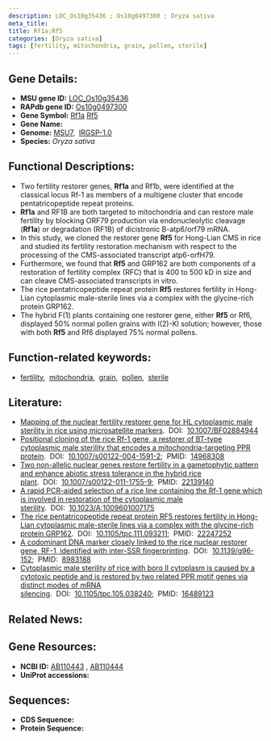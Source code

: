 ```yaml
---
description: LOC_Os10g35436 ; Os10g0497300 ; Oryza sativa
meta_title:
title: Rf1a;Rf5
categories: [Oryza sativa]
tags: [fertility, mitochondria, grain, pollen, sterile]
---
```


## Gene Details:
- **MSU gene ID:** [LOC_Os10g35436](http://rice.uga.edu/cgi-bin/ORF_infopage.cgi?orf=LOC_Os10g35436)  
- **RAPdb gene ID:** [Os10g0497300](https://rapdb.dna.affrc.go.jp/locus/?name=Os10g0497300)  
- **Gene Symbol:** <u>Rf1a</u>&nbsp;<u>Rf5</u>
- **Gene Name:**
- **Genome:**  [MSU7](http://rice.uga.edu/),&nbsp;&nbsp;[IRGSP-1.0](https://rapdb.dna.affrc.go.jp/download/irgsp1.html)
- **Species:** *Oryza sativa*

## Functional Descriptions:
   - Two fertility restorer genes, **Rf1a** and Rf1b, were identified at the classical locus Rf-1 as members of a multigene cluster that encode pentatricopeptide repeat proteins.
   - **Rf1a** and RF1B are both targeted to mitochondria and can restore male fertility by blocking ORF79 production via endonucleolytic cleavage (**Rf1a**) or degradation (RF1B) of dicistronic B-atp6/orf79 mRNA.
   - In this study, we cloned the restorer gene **Rf5** for Hong-Lian CMS in rice and studied its fertility restoration mechanism with respect to the processing of the CMS-associated transcript atp6-orfH79.
   - Furthermore, we found that **Rf5** and GRP162 are both components of a restoration of fertility complex (RFC) that is 400 to 500 kD in size and can cleave CMS-associated transcripts in vitro.
   - The rice pentatricopeptide repeat protein **Rf5** restores fertility in Hong-Lian cytoplasmic male-sterile lines via a complex with the glycine-rich protein GRP162.
   - The hybrid F(1) plants containing one restorer gene, either **Rf5** or Rf6, displayed 50% normal pollen grains with I(2)-KI solution; however, those with both **Rf5** and Rf6 displayed 75% normal pollens.

## Function-related keywords:
   - [fertility](/tags/fertility/),&nbsp;&nbsp;[mitochondria](/tags/mitochondria/),&nbsp;&nbsp;[grain](/tags/grain/),&nbsp;&nbsp;[pollen](/tags/pollen/),&nbsp;&nbsp;[sterile](/tags/sterile/)

## Literature:
   - [Mapping of the nuclear fertility restorer gene for HL cytoplasmic male sterility in rice using microsatellite markers](https://www.doi.org/10.1007/BF02884944).&nbsp;&nbsp;DOI:&nbsp;&nbsp;[10.1007/BF02884944](https://www.doi.org/10.1007/BF02884944)
   - [Positional cloning of the rice Rf-1 gene, a restorer of BT-type cytoplasmic male sterility that encodes a mitochondria-targeting PPR protein](https://www.doi.org/10.1007/s00122-004-1591-2).&nbsp;&nbsp;DOI:&nbsp;&nbsp;[10.1007/s00122-004-1591-2](https://www.doi.org/10.1007/s00122-004-1591-2);&nbsp;&nbsp;PMID:&nbsp;&nbsp;[14968308](https://pubmed.ncbi.nlm.nih.gov/14968308/)
   - [Two non-allelic nuclear genes restore fertility in a gametophytic pattern and enhance abiotic stress tolerance in the hybrid rice plant](https://www.doi.org/10.1007/s00122-011-1755-9).&nbsp;&nbsp;DOI:&nbsp;&nbsp;[10.1007/s00122-011-1755-9](https://www.doi.org/10.1007/s00122-011-1755-9);&nbsp;&nbsp;PMID:&nbsp;&nbsp;[22139140](https://pubmed.ncbi.nlm.nih.gov/22139140/)
   - [A rapid PCR-aided selection of a rice line containing the Rf-1 gene which is involved in restoration of the cytoplasmic male sterility](https://www.doi.org/10.1023/A:1009601007175).&nbsp;&nbsp;DOI:&nbsp;&nbsp;[10.1023/A:1009601007175](https://www.doi.org/10.1023/A:1009601007175)
   - [The rice pentatricopeptide repeat protein RF5 restores fertility in Hong-Lian cytoplasmic male-sterile lines via a complex with the glycine-rich protein GRP162](https://www.doi.org/10.1105/tpc.111.093211).&nbsp;&nbsp;DOI:&nbsp;&nbsp;[10.1105/tpc.111.093211](https://www.doi.org/10.1105/tpc.111.093211);&nbsp;&nbsp;PMID:&nbsp;&nbsp;[22247252](https://pubmed.ncbi.nlm.nih.gov/22247252/)
   - [A codominant DNA marker closely linked to the rice nuclear restorer gene, RF-1, identified with inter-SSR fingerprinting](https://www.doi.org/10.1139/g96-152).&nbsp;&nbsp;DOI:&nbsp;&nbsp;[10.1139/g96-152](https://www.doi.org/10.1139/g96-152);&nbsp;&nbsp;PMID:&nbsp;&nbsp;[8983188](https://pubmed.ncbi.nlm.nih.gov/8983188/)
   - [Cytoplasmic male sterility of rice with boro II cytoplasm is caused by a cytotoxic peptide and is restored by two related PPR motif genes via distinct modes of mRNA silencing](https://www.doi.org/10.1105/tpc.105.038240).&nbsp;&nbsp;DOI:&nbsp;&nbsp;[10.1105/tpc.105.038240](https://www.doi.org/10.1105/tpc.105.038240);&nbsp;&nbsp;PMID:&nbsp;&nbsp;[16489123](https://pubmed.ncbi.nlm.nih.gov/16489123/)

## Related News:

## Gene Resources:
- **NCBI ID:**  [AB110443](http://www.ncbi.nlm.nih.gov/nuccore/AB110443)&nbsp;,&nbsp;[AB110444](http://www.ncbi.nlm.nih.gov/nuccore/AB110444)
- **UniProt accessions:** [](https://www.uniprot.org/uniprotkb//entry)

## Sequences:
- **CDS Sequence:**
- **Protein Sequence:**
